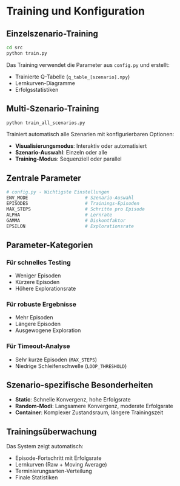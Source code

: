 # Training und Konfiguration

## Einzelszenario-Training

```bash
cd src
python train.py
```

Das Training verwendet die Parameter aus `config.py` und erstellt:
- Trainierte Q-Tabelle (`q_table_[szenario].npy`)  
- Lernkurven-Diagramme
- Erfolgsstatistiken

## Multi-Szenario-Training

```bash
python train_all_scenarios.py
```

Trainiert automatisch alle Szenarien mit konfigurierbaren Optionen:
- **Visualisierungsmodus**: Interaktiv oder automatisiert
- **Szenario-Auswahl**: Einzeln oder alle
- **Training-Modus**: Sequenziell oder parallel

## Zentrale Parameter

```python
# config.py - Wichtigste Einstellungen
ENV_MODE                     # Szenario-Auswahl
EPISODES                     # Trainings-Episoden
MAX_STEPS                    # Schritte pro Episode
ALPHA                        # Lernrate
GAMMA                        # Diskontfaktor
EPSILON                      # Explorationsrate
```

## Parameter-Kategorien

### Für schnelles Testing
- Weniger Episoden
- Kürzere Episoden
- Höhere Explorationsrate

### Für robuste Ergebnisse
- Mehr Episoden
- Längere Episoden
- Ausgewogene Exploration

### Für Timeout-Analyse
- Sehr kurze Episoden (`MAX_STEPS`)
- Niedrige Schleifenschwelle (`LOOP_THRESHOLD`)

## Szenario-spezifische Besonderheiten

- **Static**: Schnelle Konvergenz, hohe Erfolgsrate
- **Random-Modi**: Langsamere Konvergenz, moderate Erfolgsrate
- **Container**: Komplexer Zustandsraum, längere Trainingszeit

## Trainingsüberwachung

Das System zeigt automatisch:
- Episode-Fortschritt mit Erfolgsrate
- Lernkurven (Raw + Moving Average)
- Terminierungsarten-Verteilung
- Finale Statistiken